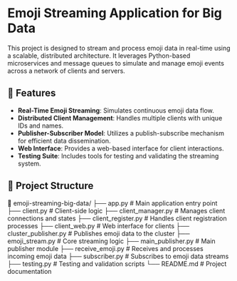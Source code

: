 # Emoji Streaming Application for Big Data

This project is designed to stream and process emoji data in real-time using a scalable, distributed architecture. It leverages Python-based microservices and message queues to simulate and manage emoji events across a network of clients and servers.

## 🚀 Features

- **Real-Time Emoji Streaming**: Simulates continuous emoji data flow.
- **Distributed Client Management**: Handles multiple clients with unique IDs and names.
- **Publisher-Subscriber Model**: Utilizes a publish-subscribe mechanism for efficient data dissemination.
- **Web Interface**: Provides a web-based interface for client interactions.
- **Testing Suite**: Includes tools for testing and validating the streaming system.

## 🧰 Project Structure
 📁 emoji-streaming-big-data/ ├── app.py # Main application entry point ├── client.py # Client-side logic ├── client_manager.py # Manages client connections and states ├── client_register.py # Handles client registration processes ├── client_web.py # Web interface for clients ├── cluster_publisher.py # Publishes emoji data to the cluster ├── emoji_stream.py # Core streaming logic ├── main_publisher.py # Main publisher module ├── receive_emoji.py # Receives and processes incoming emoji data ├── subscriber.py # Subscribes to emoji data streams ├── testing.py # Testing and validation scripts └── README.md # Project documentation
